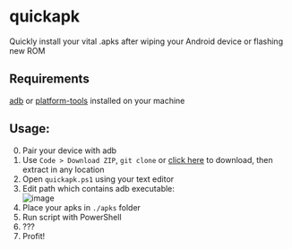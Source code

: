 # quickapk
Quickly install your vital .apks after wiping your Android device or flashing new ROM

## Requirements
[adb](https://xdaforums.com/t/official-tool-windows-adb-fastboot-and-drivers-15-seconds-adb-installer-v1-4-3.2588979/) or [platform-tools](https://developer.android.com/tools/releases/platform-tools) installed on your machine
## Usage: 
0. Pair your device with adb
1. Use `Code > Download ZIP`, `git clone` or [click here](https://github.com/fckulean/quickapk/archive/refs/heads/main.zip) to download, then extract in any location
2. Open `quickapk.ps1` using your text editor
3. Edit path which contains adb executable:
   <br>![image](https://github.com/fckulean/quickapk/assets/77857343/a3de3950-2e6f-4367-8dd5-6e3fee73dfb1)
4. Place your apks in `./apks` folder
5. Run script with PowerShell
6. ???
7. Profit!
